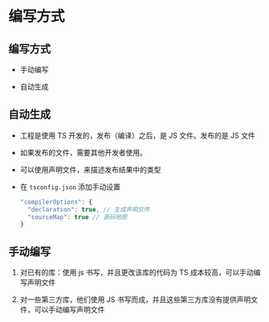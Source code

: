 # 编写方式

## 编写方式

  - 手动编写

  - 自动生成

## 自动生成

  - 工程是使用 TS 开发的，发布（编译）之后，是 JS 文件。发布的是 JS 文件

  - 如果发布的文件，需要其他开发者使用。

  - 可以使用声明文件，来描述发布结果中的类型

  - 在 `tsconfig.json` 添加手动设置

    ```javascript
    "compilerOptions": {
      "declaration": true, // 生成声明文件
      "sourceMap": true // 源码地图
    }
    ```

## 手动编写

1.  对已有的库：使用 js 书写，并且更改该库的代码为 TS 成本较高，可以手动编写声明文件

2.  对一些第三方库，他们使用 JS 书写而成，并且这些第三方库没有提供声明文件，可以手动编写声明文件

